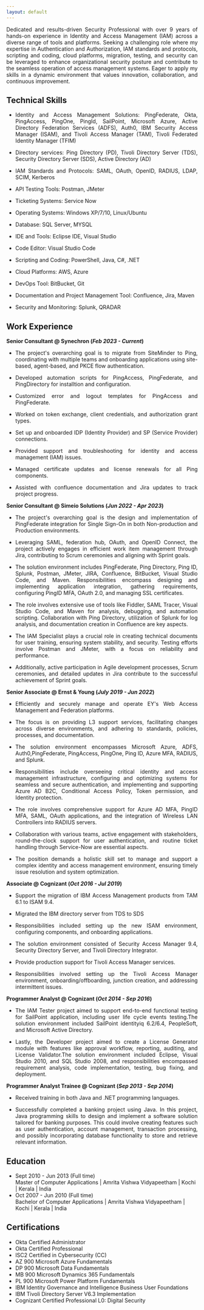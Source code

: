 ```yaml
---
layout: default
---
```

<p align="justify">Dedicated and results-driven Security Professional with over 9 years of hands-on experience in Identity and Access Management (IAM) across a diverse range of tools and platforms. Seeking a challenging role where my expertise in Authentication and Authorization, IAM standards and protocols, scripting and coding, cloud platforms, migration, testing, and security can be leveraged to enhance organizational security posture and contribute to the seamless operation of access management systems. Eager to apply my skills in a dynamic environment that values innovation, collaboration, and continuous improvement.</p>

## Technical Skills
- <p align="justify">Identity and Access Management Solutions: PingFederate, Okta, PingAccess, PingOne, PingId, SailPoint, Microsoft Azure, Active Directory Federation Services (ADFS), Auth0, IBM Security Access Manager (ISAM), and Tivoli Access Manager (TAM), Tivoli Federated Identity Manager (TFIM)</p>
- <p align="justify">Directory services: Ping Directory (PD), Tivoli Directory Server (TDS), Security Directory Server (SDS), Active Directory (AD)</p>
- <p align="justify">IAM Standards and Protocols: SAML, OAuth, OpenID, RADIUS, LDAP, SCIM, Kerberos</p>
- <p align="justify">API Testing Tools: Postman, JMeter</p>
- <p align="justify">Ticketing Systems: Service Now</p>
- <p align="justify">Operating Systems: Windows XP/7/10, Linux/Ubuntu</p>
- <p align="justify">Database: SQL Server, MYSQL</p>
- <p align="justify">IDE and Tools: Eclipse IDE, Visual Studio</p>
- <p align="justify">Code Editor: Visual Studio Code</p>
- <p align="justify">Scripting and Coding: PowerShell, Java, C#, .NET</p>
- <p align="justify">Cloud Platforms: AWS, Azure</p>
- <p align="justify">DevOps Tool: BitBucket, Git</p>
- <p align="justify">Documentation and Project Management Tool: Confluence, Jira, Maven</p>
- <p align="justify">Security and Monitoring: Splunk, QRADAR</p>        		

## Work Experience
**Senior Consultant @ Synechron (_Feb 2023 - Current_)**
- <p align="justify">The project's overarching goal is to migrate from SiteMinder to Ping, coordinating with multiple teams and onboarding applications using site-based, agent-based, and PKCE flow authentication. </p> 
- <p align="justify">Developed automation scripts for PingAccess, PingFederate, and PingDirectory for installtion and configuration. </p> 
- <p align="justify">Customized error and logout templates for PingAccess and PingFederate. </p> 
- <p align="justify">Worked on token exchange, client credentials, and authorization grant types. </p> 
- <p align="justify">Set up and onboarded IDP (Identity Provider) and SP (Service Provider) connections. </p> 
- <p align="justify">Provided support and troubleshooting for identity and access management (IAM) issues. </p> 
- <p align="justify">Managed certificate updates and license renewals for all Ping components. </p> 
- <p align="justify">Assisted with confluence documentation and Jira updates to track project progress. </p> 

**Senior Consultant @ Simeio Solutions (_Jun 2022 - Apr 2023_)**
- <p align="justify">The project's overarching goal is the design and implementation of PingFederate integration for Single Sign-On in both Non-production and Production environments. </p> 
- <p align="justify">Leveraging SAML, federation hub, OAuth, and OpenID Connect, the project actively engages in efficient work item management through Jira, contributing to Scrum ceremonies and aligning with Sprint goals. </p> 
- <p align="justify">The solution environment includes PingFederate, Ping Directory, Ping ID, Splunk, Postman, JMeter, JIRA, Confluence, BitBucket, Visual Studio Code, and Maven. Responsibilities encompass designing and implementing application integration, gathering requirements, configuring PingID MFA, OAuth 2.0, and managing SSL certificates. </p> 
- <p align="justify">The role involves extensive use of tools like Fiddler, SAML Tracer, Visual Studio Code, and Maven for analysis, debugging, and automation scripting. Collaboration with Ping Directory, utilization of Splunk for log analysis, and documentation creation in Confluence are key aspects. </p> 
- <p align="justify">The IAM Specialist plays a crucial role in creating technical documents for user training, ensuring system stability, and security. Testing efforts involve Postman and JMeter, with a focus on reliability and performance. </p> 
- <p align="justify">Additionally, active participation in Agile development processes, Scrum ceremonies, and detailed updates in Jira contribute to the successful achievement of Sprint goals. </p> 

**Senior Associate @ Ernst & Young (_July 2019 - Jun 2022_)**
- <p align="justify">Efficiently and securely manage and operate EY's Web Access Management and Federation platforms.</p> 
- <p align="justify">The focus is on providing L3 support services, facilitating changes across diverse environments, and adhering to standards, policies, processes, and documentation.</p> 
- <p align="justify">The solution environment encompasses Microsoft Azure, ADFS, Auth0,PingFederate, PingAccess, PingOne, Ping ID, Azure MFA, RADIUS, and Splunk.</p> 
- <p align="justify">Responsibilities include overseeing critical identity and access management infrastructure, configuring and optimizing systems for seamless and secure authentication, and implementing and supporting Azure AD B2C, Conditional Access Policy, Token permission, and Identity protection.</p> 
- <p align="justify">The role involves comprehensive support for Azure AD MFA, PingID MFA, SAML, OAuth applications, and the integration of Wireless LAN Controllers into RADIUS servers.</p> 
- <p align="justify">Collaboration with various teams, active engagement with stakeholders, round-the-clock support for user authentication, and routine ticket handling through Service-Now are essential aspects.</p> 
- <p align="justify">The position demands a holistic skill set to manage and support a complex identity and access management environment, ensuring timely issue resolution and system optimization.</p> 


**Associate @ Cognizant (_Oct 2016 - Jul 2019_)**
- <p align="justify">Support the migration of IBM Access Management products from TAM 6.1 to ISAM 9.4.</p> 
- <p align="justify">Migrated the IBM directory server from TDS to SDS</p> 
- <p align="justify">Responsibilities included setting up the new ISAM environment, configuring components, and onboarding applications.</p> 
- <p align="justify">The solution environment consisted of Security Access Manager 9.4, Security Directory Server, and Tivoli Directory Integrator.</p> 
- <p align="justify">Provide production support for Tivoli Access Manager services.</p> 
- <p align="justify">Responsibilities involved setting up the Tivoli Access Manager environment, onboarding/offboarding, junction creation, and addressing intermittent issues. </p> 

**Programmer Analyst @ Cognizant (_Oct 2014 - Sep 2016_)**
- <p align="justify">The IAM Tester project aimed to support end-to-end functional testing for SailPoint application, including user life cycle events testing.The solution environment included SailPoint identityiq 6.2/6.4, PeopleSoft, and Microsoft Active Directory.</p> 
- <p align="justify"> Lastly, the Developer project aimed to create a License Generator module with features like approval workflow, reporting, auditing, and License Validator.The solution environment included Eclipse, Visual Studio 2010, and SQL Studio 2008, and responsibilities encompassed requirement analysis, code implementation, testing, bug fixing, and deployment.</p> 

**Programmer Analyst Trainee @ Cognizant (_Sep 2013 - Sep 2014_)**
- <p align="justify">Received training in both Java and .NET programming languages.</p> 
- <p align="justify">Successfully completed a banking project using Java. In this project, Java programming skills to design and implement a software solution tailored for banking purposes. This could involve creating features such as user authentication, account management, transaction processing, and possibly incorporating database functionality to store and retrieve relevant information. </p>

## Education
- Sept 2010 - Jun 2013 (Full time) <br>
  Master of Computer Applications | Amrita Vishwa Vidyapeetham | Kochi | Kerala | India
  <br>    		
- Oct 2007 - Jun 2010 (Full time) <br>
  Bachelor of Computer Applications | Amrita Vishwa Vidyapeetham | Kochi | Kerala | India	
 
## Certifications
- Okta Certified Administrator
- Okta Certified Professional
- ISC2 Certified in Cybersecurity (CC)
- AZ 900 Microsoft Azure Fundamentals
- DP 900 Microsoft Data Fundamentals
- MB 900 Microsoft Dynamics 365 Fundamentals
- PL 900 Microsoft Power Platform Fundamentals
- IBM Identity Governance and Intelligence Business User Foundations
- IBM Tivoli Directory Server V6.3 Implementation
- Cognizant Certified Professional L0: Digital Security
